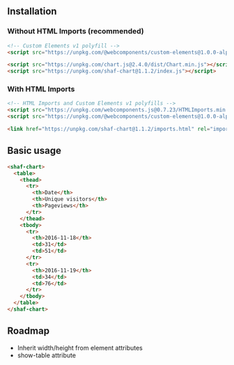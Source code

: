 ## Installation

### Without HTML Imports (recommended)

```html
<!-- Custom Elements v1 polyfill -->
<script src="https://unpkg.com/@webcomponents/custom-elements@1.0.0-alpha.3"></script>
```

```html
<script src="https://unpkg.com/chart.js@2.4.0/dist/Chart.min.js"></script>
<script src="https://unpkg.com/shaf-chart@1.1.2/index.js"></script>
```

### With HTML Imports

```html
<!-- HTML Imports and Custom Elements v1 polyfills -->
<script src="https://unpkg.com/webcomponents.js@0.7.23/HTMLImports.min.js"></script>
<script src="https://unpkg.com/@webcomponents/custom-elements@1.0.0-alpha.3"></script>
```

```html
<link href="https://unpkg.com/shaf-chart@1.1.2/imports.html" rel="import">
```

## Basic usage

```html
<shaf-chart>
  <table>
    <thead>
      <tr>
        <th>Date</th>
        <th>Unique visitors</th>
        <th>Pageviews</th>
      </tr>
    </thead>
    <tbody>
      <tr>
        <th>2016-11-18</th>
        <td>31</td>
        <td>51</td>
      </tr>
      <tr>
        <th>2016-11-19</th>
        <td>34</td>
        <td>76</td>
      </tr>
    </tbody>
  </table>
</shaf-chart>
```

## Roadmap

* Inherit width/height from element attributes
* show-table attribute
